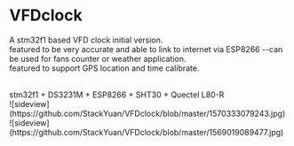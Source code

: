 # VFDclock
A stm32f1 based VFD clock initial version.
<br>
featured to be very accurate and able to link to internet via ESP8266 --can be used for fans counter or weather application.
<br>
featured to support GPS location and time calibrate.

</br>
stm32f1 + DS3231M + ESP8266 + SHT30 + Quectel L80-R
</br>
![sideview](https://github.com/StackYuan/VFDclock/blob/master/1570333079243.jpg)
</br>
![sideview](https://github.com/StackYuan/VFDclock/blob/master/1569019089477.jpg)

